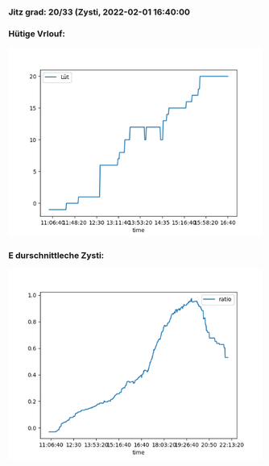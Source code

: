 ### Jitz grad: 20/33 (Zysti, 2022-02-01 16:40:00

### Hütige Vrlouf:
![Graph](Today.png)

### E durschnittleche Zysti:
![Graph](Zysti.png)